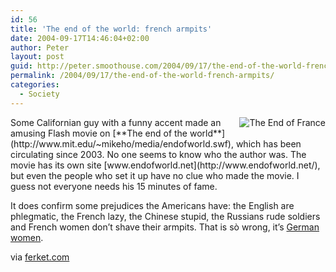 ```yaml
---
id: 56
title: 'The end of the world: french armpits'
date: 2004-09-17T14:46:04+02:00
author: Peter
layout: post
guid: http://peter.smoothouse.com/2004/09/17/the-end-of-the-world-french-armpits/
permalink: /2004/09/17/the-end-of-the-world-french-armpits/
categories:
  - Society
---
```

<img src="http://www.pixagogo.com/Tools/Thumbnails.aspx?thumb=S5mMBvL03mIUy9Zg9G!Kh0SmlBY9OFETRUF9hZ8A6uLlmNABW5bBInPYjUoDZhySJF5YC6CYDO0Uv6o6hQ2GYDNdwbHXJAQHCm-uYjDBciT0ze6rzx39fQdDlSBCSnoWy8" style="float: right" alt="The End of France" />  
Some Californian guy with a funny accent made an amusing Flash movie on [**The end of the world**](http://www.mit.edu/~mikeho/media/endofworld.swf), which has been circulating since 2003. No one seems to know who the author was. The movie has its own site [www.endofworld.net](http://www.endofworld.net/), but even the people who set it up have no clue who made the movie. I guess not everyone needs his 15 minutes of fame.

It does confirm some prejudices the Americans have: the English are phlegmatic, the French lazy, the Chinese stupid, the Russians rude soldiers and French women don&#8217;t shave their armpits. That is s&ograve; wrong, it&#8217;s [German women](http://www.ananova.com/news/story/sm_992549.html?menu=news.quirkies).

via [ferket.com](http://www.ferket.com/jvlt/pivot/entry.php?id=1417)